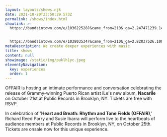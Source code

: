 ```yaml
---
layout: layouts/shows.njk
date: 2021-10-20T23:50:29.573Z
permalink: /shows/index.html
showlink: >-
  https://bandsintown.com/e/103622528?&came_from=210&_ga=2.247471239.1434592318.1657901848-1345926014.1657901848


  https://bandsintown.com/e/103803534?&came_from=210&_ga=2.82037526.100170791.1664303688-1436411429.1664303688
metaDescription: We create deeper experiences with music.
title: shows
content: null
showimage: /static/img/puklh1yc.jpeg
eleventyNavigation:
  key: experiences
  order: 1
---
```

OFFAIR is hosting an intimate performance and conversation celebrating the release of Grammy-winning Puerto Rican artist iLe's new album, **Nacarile** on October 21st at Public Records in Brooklyn, NY. Tickets are free with RSVP.

In celebration of '**Heart and Breath: Rhythm and Tone Fields (OFFAIR)**,' Richard Reed Parry and Susie Ibarra will perform live to the heartbeats of audience members at Public Records in Brooklyn, NY, on October 25th. Tickets are onsale now for this unique experience.